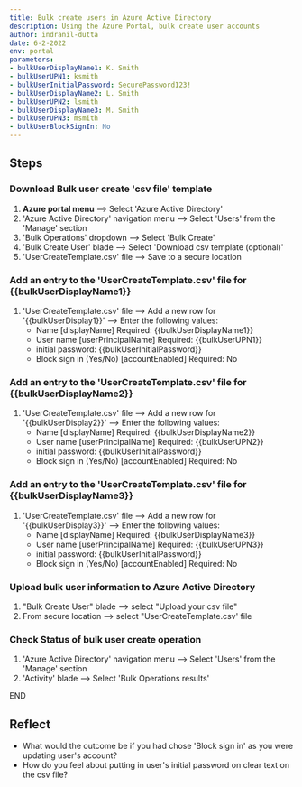 ```yaml
---
title: Bulk create users in Azure Active Directory
description: Using the Azure Portal, bulk create user accounts
author: indranil-dutta
date: 6-2-2022
env: portal
parameters:
- bulkUserDisplayName1: K. Smith
- bulkUserUPN1: ksmith
- bulkUserInitialPassword: SecurePassword123!
- bulkUserDisplayName2: L. Smith
- bulkUserUPN2: lsmith
- bulkUserDisplayName3: M. Smith
- bulkUserUPN3: msmith
- bulkUserBlockSignIn: No
---
```


## Steps

### Download Bulk user create 'csv file' template

1. **Azure portal menu** --> Select 'Azure Active Directory'
2. 'Azure Active Directory' navigation menu --> Select 'Users' from the 'Manage' section
3. 'Bulk Operations' dropdown --> Select 'Bulk Create'
4. 'Bulk Create User' blade --> Select 'Download csv template (optional)'
5. 'UserCreateTemplate.csv' file --> Save to a secure location

### Add an entry to the 'UserCreateTemplate.csv' file for {{bulkUserDisplayName1}}

1. 'UserCreateTemplate.csv' file --> Add a new row for '{{bulkUserDisplay1}}' --> Enter the following values:
   - Name [displayName] Required: {{bulkUserDisplayName1}}
   - User name [userPrincipalName] Required: {{bulkUserUPN1}}
   - initial password: {{bulkUserInitialPassword}}
   - Block sign in (Yes/No) [accountEnabled] Required: No

### Add an entry to the 'UserCreateTemplate.csv' file for {{bulkUserDisplayName2}}

1. 'UserCreateTemplate.csv' file --> Add a new row for '{{bulkUserDisplay2}}' --> Enter the following values:
   - Name [displayName] Required: {{bulkUserDisplayName2}}
   - User name [userPrincipalName] Required: {{bulkUserUPN2}}
   - initial password: {{bulkUserInitialPassword}}
   - Block sign in (Yes/No) [accountEnabled] Required: No

### Add an entry to the 'UserCreateTemplate.csv' file for {{bulkUserDisplayName3}}

1. 'UserCreateTemplate.csv' file --> Add a new row for '{{bulkUserDisplay3}}' --> Enter the following values:
   - Name [displayName] Required: {{bulkUserDisplayName3}}
   - User name [userPrincipalName] Required: {{bulkUserUPN3}}
   - initial password: {{bulkUserInitialPassword}}
   - Block sign in (Yes/No) [accountEnabled] Required: No

### Upload bulk user information to Azure Active Directory

1. "Bulk Create User" blade --> select "Upload your csv file"
2. From secure location --> select "UserCreateTemplate.csv' file 

### Check Status of bulk user create operation

1. 'Azure Active Directory' navigation menu --> Select 'Users' from the 'Manage' section
2. 'Activity' blade --> Select 'Bulk Operations results'

END


## Reflect

- What would the outcome be if you had chose 'Block sign in' as you were updating user's account?
- How do you feel about putting in user's initial password on clear text on the csv file?
